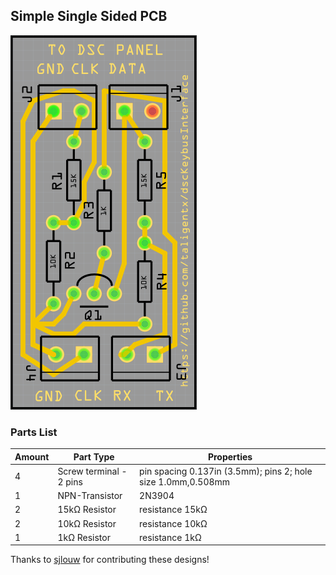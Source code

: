 ## Simple Single Sided PCB

![simple single sided pcb](pcb_screenshot.png "Simple Single Sided PCB")

### Parts List

|Amount|Part Type|Properties|
|--- |--- |--- |
|4|Screw terminal - 2 pins|pin spacing 0.137in (3.5mm); pins 2; hole size 1.0mm,0.508mm|
|1|NPN-Transistor|2N3904|
|2|15kΩ Resistor|resistance 15kΩ|
|2|10kΩ Resistor|resistance 10kΩ|
|1|1kΩ Resistor|resistance 1kΩ|

Thanks to [sjlouw](https://github.com/sj-louw) for contributing these designs!
